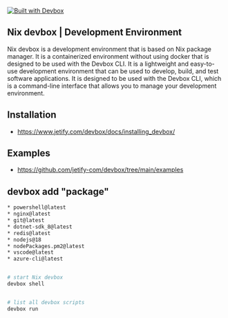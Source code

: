 

[![Built with Devbox](https://www.jetify.com/img/devbox/shield_galaxy.svg)](https://www.jetify.com/devbox/docs/contributor-quickstart/)



## Nix devbox | Development Environment 

Nix devbox is a development environment that is based on Nix package manager. It is a containerized environment without using docker that is designed to be used with the Devbox CLI. It is a lightweight and easy-to-use development environment that can be used to develop, build, and test software applications. It is designed to be used with the Devbox CLI, which is a command-line interface that allows you to manage your development environment.



## Installation
- https://www.jetify.com/devbox/docs/installing_devbox/


## Examples 
- https://github.com/jetify-com/devbox/tree/main/examples


## devbox add "package" 
```bash
* powershell@latest
* nginx@latest
* git@latest
* dotnet-sdk_8@latest
* redis@latest
* nodejs@18
* nodePackages.pm2@latest
* vscode@latest
* azure-cli@latest


# start Nix devbox
devbox shell


# list all devbox scripts
devbox run 

```



